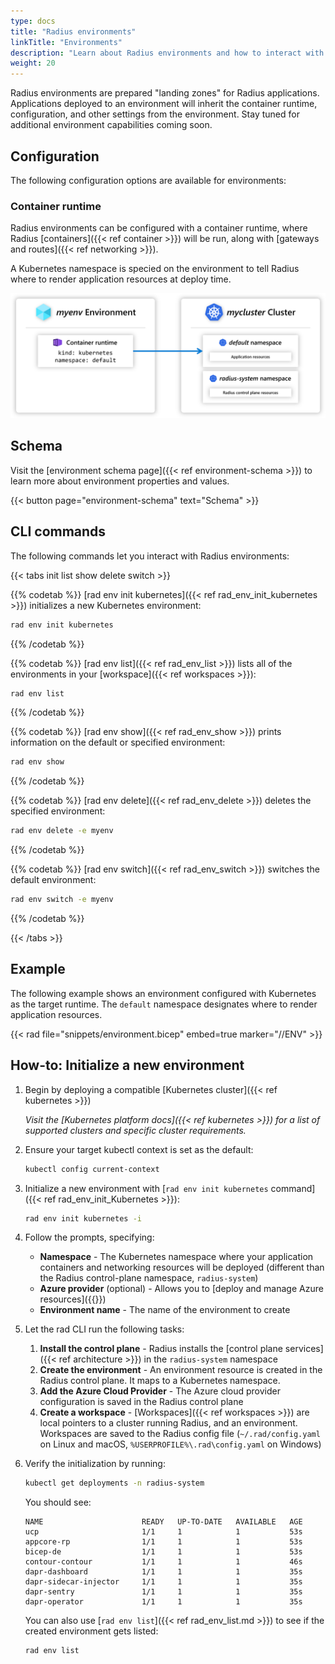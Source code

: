 ```yaml
---
type: docs
title: "Radius environments"
linkTitle: "Environments"
description: "Learn about Radius environments and how to interact with them"
weight: 20
---
```


Radius environments are prepared "landing zones" for Radius applications. Applications deployed to an environment will inherit the container runtime, configuration, and other settings from the environment. Stay tuned for additional environment capabilities coming soon.

## Configuration

The following configuration options are available for environments:

### Container runtime

Radius environments can be configured with a container runtime, where Radius [containers]({{< ref container >}}) will be run, along with [gateways and routes]({{< ref networking >}}).

A Kubernetes namespace is specied on the environment to tell Radius where to render application resources at deploy time.

<img src=environments.png alt="Diagram showing a Radius environment mapping to a Kubernetes cluster and namespace" width=800px />

## Schema

Visit the [environment schema page]({{< ref environment-schema >}}) to learn more about environment properties and values.

{{< button page="environment-schema" text="Schema" >}}

## CLI commands

The following commands let you interact with Radius environments:

{{< tabs init list show delete switch >}}

{{% codetab %}}
[rad env init kubernetes]({{< ref rad_env_init_kubernetes >}}) initializes a new Kubernetes environment:

```bash
rad env init kubernetes
```
{{% /codetab %}}

{{% codetab %}}
[rad env list]({{< ref rad_env_list >}}) lists all of the environments in your [workspace]({{< ref workspaces >}}):

```bash
rad env list
```
{{% /codetab %}}

{{% codetab %}}
[rad env show]({{< ref rad_env_show >}}) prints information on the default or specified environment:

```bash
rad env show
```
{{% /codetab %}}

{{% codetab %}}
[rad env delete]({{< ref rad_env_delete >}}) deletes the specified environment:

```bash
rad env delete -e myenv
```
{{% /codetab %}}

{{% codetab %}}
[rad env switch]({{< ref rad_env_switch >}}) switches the default environment:

```bash
rad env switch -e myenv
```
{{% /codetab %}}

{{< /tabs >}}

## Example

The following example shows an environment configured with Kubernetes as the target runtime. The `default` namespace designates where to render application resources.

{{< rad file="snippets/environment.bicep" embed=true marker="//ENV" >}}

## How-to: Initialize a new environment

1. Begin by deploying a compatible [Kubernetes cluster]({{< ref kubernetes >}})

   *Visit the [Kubernetes platform docs]({{< ref kubernetes >}}) for a list of supported clusters and specific cluster requirements.*

1. Ensure your target kubectl context is set as the default:
   ```bash
   kubectl config current-context
   ```
1. Initialize a new environment with [`rad env init kubernetes` command]({{< ref rad_env_init_Kubernetes >}}):
   ```bash
   rad env init kubernetes -i
   ```
1. Follow the prompts, specifying:
   - **Namespace** - The Kubernetes namespace where your application containers and networking resources will be deployed (different than the Radius control-plane namespace, `radius-system`)
   - **Azure provider** (optional) - Allows you to [deploy and manage Azure resources]({{<ref providers>}})
   - **Environment name** - The name of the environment to create
1. Let the rad CLI run the following tasks:
   1. **Install the control plane** - Radius installs the [control plane services]({{< ref architecture >}}) in the `radius-system` namespace
   1. **Create the environment** - An environment resource is created in the Radius control plane. It maps to a Kubernetes namespace.
   1. **Add the Azure Cloud Provider** - The Azure cloud provider configuration is saved in the Radius control plane
   1. **Create a workspace** - [Workspaces]({{< ref workspaces >}}) are local pointers to a cluster running Radius, and an environment. Workspaces are saved to the Radius config file (`~/.rad/config.yaml` on Linux and macOS, `%USERPROFILE%\.rad\config.yaml` on Windows)
1. Verify the initialization by running:
   ```bash
   kubectl get deployments -n radius-system
   ```

   You should see:

   ```
   NAME                      READY   UP-TO-DATE   AVAILABLE   AGE
   ucp                       1/1     1            1           53s
   appcore-rp                1/1     1            1           53s
   bicep-de                  1/1     1            1           53s
   contour-contour           1/1     1            1           46s
   dapr-dashboard            1/1     1            1           35s
   dapr-sidecar-injector     1/1     1            1           35s
   dapr-sentry               1/1     1            1           35s
   dapr-operator             1/1     1            1           35s
   ```

   You can also use [`rad env list`]({{< ref rad_env_list.md >}}) to see if the created environment gets listed:
   
   ```bash
   rad env list
   ```


